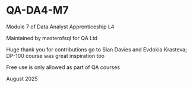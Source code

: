 # QA-DA4-M7
Module 7 of Data Analyst Apprenticeship L4

Maintained by masterofsql for QA Ltd

Huge thank you for contributions go to Sian Davies and Evdokia Krasteva; DP-100 course was great inspiration too

Free use is only allowed as part of QA courses

August 2025
